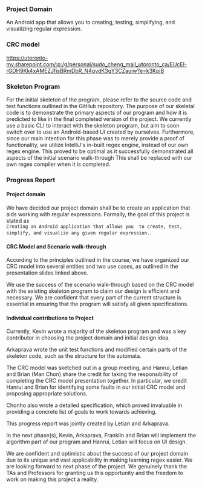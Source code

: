 ### Project Domain

An Android app that allows you to creating, testing, simplifying, and visualizing regular expression.

### CRC model

<https://utoronto-my.sharepoint.com/:p:/g/personal/sudo_cheng_mail_utoronto_ca/EUcEI-rGDH9Kk4xAMEZJfisBRmDbR_N4gvdK3gY3CZauiw?e=k3KpjB>


### Skeleton Program

For the initial skeleton of the program, please refer 
to the source code and test functions outlined in the 
GitHub repository. 
The purpose of our skeletal code is to demonstrate 
the primary aspects of our program and how it is 
predicted to like in the final completed version 
of the project.
We currently use a basic CLI to interact with the 
skeleton program, but aim to soon switch over to 
use an Android-based UI created by ourselves.
Furthermore, since our main intention for this phase 
was to merely provide a proof of functionality, we 
utilize IntelliJ's in-built regex engine, instead of 
our own regex engine. This proved to be optimal as 
it successfully demonstrated all aspects of the 
initial scenario walk-through This shall be replaced with our 
own regex compiler when it is completed.


### Progress Report

#### Project domain
We have decided our project domain shall be to 
create an application that aids working with 
regular expressions.
Formally, the goal of this project is stated as  
`Creating an Android application that allows you 
to create, test, simplify, and visualize any given
regular expression.`. 

#### CRC Model and Scenario walk-through
According to the principles outlined in the course,
we have organized our CRC model into several 
entities and two use cases, as outlined in the 
presentation slides linked above. 

We use the success of the scenario walk-through 
based on the CRC model with the existing 
skeleton program to claim our design is 
efficient and necessary. 
We are confident that every part of the current
structure is essential in ensuring that the 
program will satisfy all given specifications.

#### Individual contributions to Project
Currently, Kevin wrote a majority of the skeleton 
program and was a key contributor in choosing the 
project domain and initial design idea. 

Arkaprava wrote the unit test functions and 
modified certain parts of the skeleton code, 
such as the structure for the automata. 

The CRC model was sketched out in a group meeting, 
and Hanrui, Letian and Brian (Man Chon) share the credit for 
taking the responsibility of completing the CRC 
model presentation together. In particular, we credit
Hanrui and Brian for identifying some faults in our 
initial CRC model and proposing appropriate solutions.

Chonho also wrote a detailed specification, which
proved invaluable in providing a concrete list of
goals to work towards achieving.

This progress report was jointly created by Letian and Arkaprava.

In the next phase(s), Kevin, Arkaprava, Franklin and Brian
will implement the algorithm part of our program
and Hanrui, Letian will focus on UI design.

We are confident and optimistic about the success
of our project domain due to its unique and vast
applicability in making learning regex easier.
We are looking forward to next phase of the project.
We genuinely thank the TAs and Professors for
granting us this opportunity and the freedom to work
on making this project a reality. 